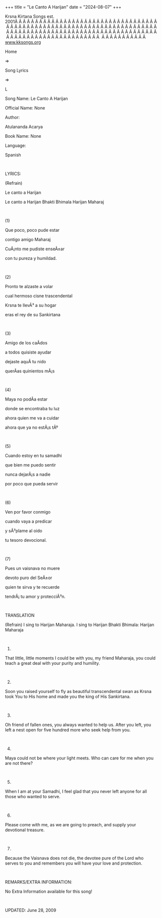 +++ 
title = "Le Canto A Harijan"
date = "2024-08-07"
+++

Krsna Kirtana Songs
est. 2001Â Â Â Â Â Â Â Â Â Â Â Â Â Â Â Â Â Â Â Â Â Â Â Â Â Â Â Â Â Â Â Â Â Â Â Â Â Â Â Â Â Â Â Â Â Â Â Â Â Â Â Â Â Â Â Â Â Â Â Â Â Â Â Â Â Â Â Â Â Â Â Â Â Â Â Â Â Â Â Â Â Â Â Â Â Â Â Â Â Â Â Â Â Â Â Â Â Â Â Â Â Â Â Â Â Â Â Â Â Â Â Â Â Â Â Â Â Â Â Â Â Â Â Â Â Â Â Â Â Â Â Â  Â Â Â Â Â Â Â Â Â Â Â  
www.kksongs.org








Home
 
⇒
 
Song Lyrics
 
⇒
 
L


Song
Name: Le Canto A Harijan


Official
Name: None


Author:

Atulananda Acarya


Book
Name: None


Language:

Spanish


 


LYRICS:


(Refrain)


Le
canto a Harijan


Le
canto a Harijan Bhakti Bhimala Harijan Maharaj


 


(1)


Que
poco, poco pude estar


contigo
amigo Maharaj


CuÃ¡nto
me pudiste enseÃ±ar


con
tu pureza y humildad.


 


(2)


Pronto
te alzaste a volar


cual
hermoso cisne trascendental


Krsna
te llevÃ³ a su hogar


eras
el rey de su Sankirtana


 


(3)


Amigo
de los caÃ­dos


a
todos quisiste ayudar


dejaste
aquÃ­ tu nido


querÃ­as
quinientos mÃ¡s


 


(4)


Maya
no podÃ­a estar


donde
se encontraba tu luz


ahora
quien me va a cuidar


ahora
que ya no estÃ¡s tÃº


 


(5)


Cuando
estoy en tu samadhi


que
bien me puedo sentir


nunca
dejarÃ¡s a nadie


por
poco que pueda servir


 


(6)


Ven
por favor conmigo


cuando
vaya a predicar


y
sÃ³plame al oido


tu
tesoro devocional.


 


(7)


Pues
un vaisnava no muere


devoto
puro del SeÃ±or


quien
te sirva y te recuerde


tendrÃ¡
tu amor y protecciÃ³n.


 


TRANSLATION


(Refrain)
I sing to Harijan Maharaja. I sing to Harijan Bhakti Bhimala: Harijan Maharaja 


 


1)
That little, little moments I could be with you, my friend Maharaja, you could
teach a great deal with your purity and humility. 


 


2)
Soon you raised yourself to fly as beautiful transcendental swan as Krsna took
You to His home and made you the king of His Sankirtana.


 


3)
Oh friend of fallen ones, you always wanted to help us. After you left, you
left a nest open for five hundred more who seek help from you.


 


4)
Maya could not be where your light meets. Who can care for me when you are not
there?


 


5)
When I am at your Samadhi, I feel glad that you never left anyone for all those
who wanted to serve.


 


6)
Please come with me, as we are going to preach, and supply your devotional
treasure.


 


7)
Because the Vaisnava does not die, the devotee pure of the Lord who serves to
you and remembers you will have your love and protection.


 


REMARKS/EXTRA
INFORMATION:


No
Extra Information available for this song!


 


UPDATED:
 June 28, 2009